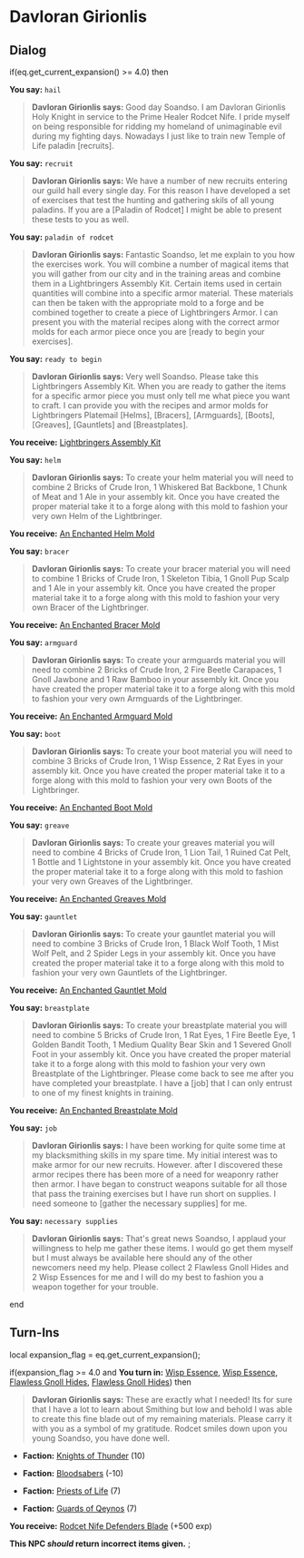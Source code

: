 # Davloran Girionlis
## Dialog

if(eq.get_current_expansion() >= 4.0) then


**You say:** `hail`




>**Davloran Girionlis says:** Good day Soandso. I am Davloran Girionlis Holy Knight in service to the Prime Healer Rodcet Nife. I pride myself on being responsible for ridding my homeland of unimaginable evil during my fighting days. Nowadays I just like to train new Temple of Life paladin [recruits].


**You say:** `recruit`




>**Davloran Girionlis says:** We have a number of new recruits entering our guild hall every single day. For this reason I have developed a set of exercises that test the hunting and gathering skils of all young paladins. If you are a [Paladin of Rodcet] I might be able to present these tests to you as well.


**You say:** `paladin of rodcet`




>**Davloran Girionlis says:** Fantastic Soandso, let me explain to you how the exercises work. You will combine a number of magical items that you will gather from our city and in the training areas and combine them in a Lightbringers Assembly Kit. Certain items used in certain quantities will combine into a specific armor material. These materials can then be taken with the appropriate mold to a forge and be combined together to create a piece of Lightbringers Armor. I can present you with the material recipes along with the correct armor molds for each armor piece once you are [ready to begin your exercises].


**You say:** `ready to begin`




>**Davloran Girionlis says:** Very well Soandso. Please take this Lightbringers Assembly Kit. When you are ready to gather the items for a specific armor piece you must only tell me what piece you want to craft. I can provide you with the recipes and armor molds for Lightbringers Platemail [Helms], [Bracers], [Armguards], [Boots], [Greaves], [Gauntlets] and [Breastplates].



**You receive:**  [Lightbringers Assembly Kit](/item/17266)


**You say:** `helm`




>**Davloran Girionlis says:** To create your helm material you will need to combine 2 Bricks of Crude Iron, 1 Whiskered Bat Backbone, 1 Chunk of Meat and 1 Ale in your assembly kit. Once you have created the proper material take it to a forge along with this mold to fashion your very own Helm of the Lightbringer.



**You receive:**  [An Enchanted Helm Mold](/item/22610)


**You say:** `bracer`




>**Davloran Girionlis says:** To create your bracer material you will need to combine 1 Bricks of Crude Iron, 1 Skeleton Tibia, 1 Gnoll Pup Scalp and 1 Ale in your assembly kit. Once you have created the proper material take it to a forge along with this mold to fashion your very own Bracer of the Lightbringer.



**You receive:**  [An Enchanted Bracer Mold](/item/22611)


**You say:** `armguard`




>**Davloran Girionlis says:** To create your armguards material you will need to combine 2 Bricks of Crude Iron, 2 Fire Beetle Carapaces, 1 Gnoll Jawbone and 1 Raw Bamboo in your assembly kit. Once you have created the proper material take it to a forge along with this mold to fashion your very own Armguards of the Lightbringer.



**You receive:**  [An Enchanted Armguard Mold](/item/22613)


**You say:** `boot`




>**Davloran Girionlis says:** To create your boot material you will need to combine 3 Bricks of Crude Iron, 1 Wisp Essence, 2 Rat Eyes in your assembly kit. Once you have created the proper material take it to a forge along with this mold to fashion your very own Boots of the Lightbringer.



**You receive:**  [An Enchanted Boot Mold](/item/22612)


**You say:** `greave`




>**Davloran Girionlis says:** To create your greaves material you will need to combine 4 Bricks of Crude Iron, 1 Lion Tail, 1 Ruined Cat Pelt, 1 Bottle and 1 Lightstone in your assembly kit. Once you have created the proper material take it to a forge along with this mold to fashion your very own Greaves of the Lightbringer.



**You receive:**  [An Enchanted Greaves Mold](/item/22614)


**You say:** `gauntlet`




>**Davloran Girionlis says:** To create your gauntlet material you will need to combine 3 Bricks of Crude Iron, 1 Black Wolf Tooth, 1 Mist Wolf Pelt, and 2 Spider Legs in your assembly kit. Once you have created the proper material take it to a forge along with this mold to fashion your very own Gauntlets of the Lightbringer.



**You receive:**  [An Enchanted Gauntlet Mold](/item/22615)


**You say:** `breastplate`




>**Davloran Girionlis says:** To create your breastplate material you will need to combine 5 Bricks of Crude Iron, 1 Rat Eyes, 1 Fire Beetle Eye, 1 Golden Bandit Tooth, 1 Medium Quality Bear Skin and 1 Severed Gnoll Foot in your assembly kit. Once you have created the proper material take it to a forge along with this mold to fashion your very own Breastplate of the Lightbringer. Please come back to see me after you have completed your breastplate. I have a [job] that I can only entrust to one of my finest knights in training.



**You receive:**  [An Enchanted Breastplate Mold](/item/22616)


**You say:** `job`




>**Davloran Girionlis says:** I have been working for quite some time at my blacksmithing skills in my spare time. My initial interest was to make armor for our new recruits. However. after I discovered these armor recipes there has been more of a need for weaponry rather then armor. I have began to construct weapons suitable for all those that pass the training exercises but I have run short on supplies. I need someone to [gather the necessary supplies] for me.


**You say:** `necessary supplies`




>**Davloran Girionlis says:** That's great news Soandso, I applaud your willingness to help me gather these items. I would go get them myself but I must always be available here should any of the other newcomers need my help. Please collect 2 Flawless Gnoll Hides and 2 Wisp Essences for me and I will do my best to fashion you a weapon together for your trouble.

end

## Turn-Ins



local expansion_flag = eq.get_current_expansion();

if(expansion_flag >= 4.0 and  **You turn in:** [Wisp Essence](/item/27399), [Wisp Essence](/item/27399), [Flawless Gnoll Hides](/item/27417), [Flawless Gnoll Hides](/item/27417)) then


>**Davloran Girionlis says:** These are exactly what I needed! Its for sure that I have a lot to learn about Smithing but low and behold I was able to create this fine blade out of my remaining materials. Please carry it with you as a symbol of my gratitude. Rodcet smiles down upon you young Soandso, you have done well.





* __Faction:__ [Knights of Thunder](/faction/280) (10)


* __Faction:__ [Bloodsabers](/faction/221) (-10)


* __Faction:__ [Priests of Life](/faction/341) (7)


* __Faction:__ [Guards of Qeynos](/faction/262) (7)


 **You receive:**  [Rodcet Nife Defenders Blade](/item/27490) (+500 exp)

**This NPC *should* return incorrect items given.**
;

